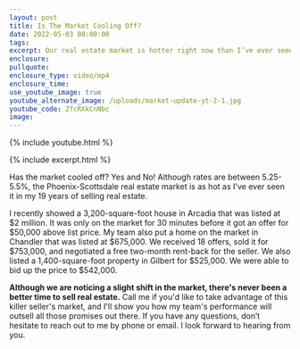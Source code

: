 ```yaml
---
layout: post
title: Is The Market Cooling Off?
date: 2022-05-03 00:00:00
tags:
excerpt: Our real estate market is hotter right now than I’ve ever seen it.
enclosure:
pullquote:
enclosure_type: video/mp4
enclosure_time:
use_youtube_image: true
youtube_alternate_image: /uploads/market-update-yt-2-1.jpg
youtube_code: ZfcRXkCnNbc
image:
---
```

{% include youtube.html %}

{% include excerpt.html %}

Has the market cooled off? Yes and No\! Although rates are between 5.25-5.5%, the Phoenix-Scottsdale real estate market is as hot as I've ever seen it in my 19 years of selling real estate.

I recently showed a 3,200-square-foot house in Arcadia that was listed at $2 million. It was only on the market for 30 minutes before it got an offer for $50,000 above list price. My team also put a home on the market in Chandler that was listed at $675,000. We received 18 offers, sold it for $753,000, and negotiated a free two-month rent-back for the seller. We also listed a 1,400-square-foot property in Gilbert for $525,000. We were able to bid up the price to $542,000.

**Although we are noticing a slight shift in the market, there's never been a better time to sell real estate.** Call me if you'd like to take advantage of this killer seller's market, and I'll show you how my team's performance will outsell all those promises out there. If you have any questions, don’t hesitate to reach out to me by phone or email. I look forward to hearing from you.
